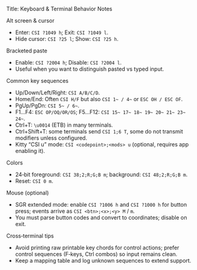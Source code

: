 Title: Keyboard & Terminal Behavior Notes

Alt screen & cursor
- Enter: `CSI ?1049 h`; Exit: `CSI ?1049 l`.
- Hide cursor: `CSI ?25 l`; Show: `CSI ?25 h`.

Bracketed paste
- Enable: `CSI ?2004 h`; Disable: `CSI ?2004 l`.
- Useful when you want to distinguish pasted vs typed input.

Common key sequences
- Up/Down/Left/Right: `CSI A/B/C/D`.
- Home/End: Often `CSI H/F` but also `CSI 1~ / 4~` or `ESC OH / ESC OF`.
- PgUp/PgDn: `CSI 5~ / 6~`.
- F1…F4: `ESC OP/OQ/OR/OS`; F5…F12: `CSI 15~ 17~ 18~ 19~ 20~ 21~ 23~ 24~`.
- Ctrl+T: `\u0014` (ETB) in many terminals.
- Ctrl+Shift+T: some terminals send `CSI 1;6 T`, some do not transmit modifiers unless configured.
- Kitty “CSI u” mode: `CSI <codepoint>;<mods> u` (optional, requires app enabling it).

Colors
- 24‑bit foreground: `CSI 38;2;R;G;B m`; background: `CSI 48;2;R;G;B m`.
- Reset: `CSI 0 m`.

Mouse (optional)
- SGR extended mode: enable `CSI ?1006 h` and `CSI ?1000 h` for button press; events arrive as `CSI <btn>;<x>;<y> M` / `m`.
- You must parse button codes and convert to coordinates; disable on exit.

Cross‑terminal tips
- Avoid printing raw printable key chords for control actions; prefer control sequences (F‑keys, Ctrl combos) so input remains clean.
- Keep a mapping table and log unknown sequences to extend support.

